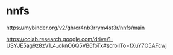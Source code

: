 # nnfs
https://mybinder.org/v2/gh/cr4nb3rrym4st3r/nnfs/main

https://colab.research.google.com/drive/1-USYJE5ag9z8zV1_4_oknO6Q5VB6foTx#scrollTo=fXuY7O5AFcwj
